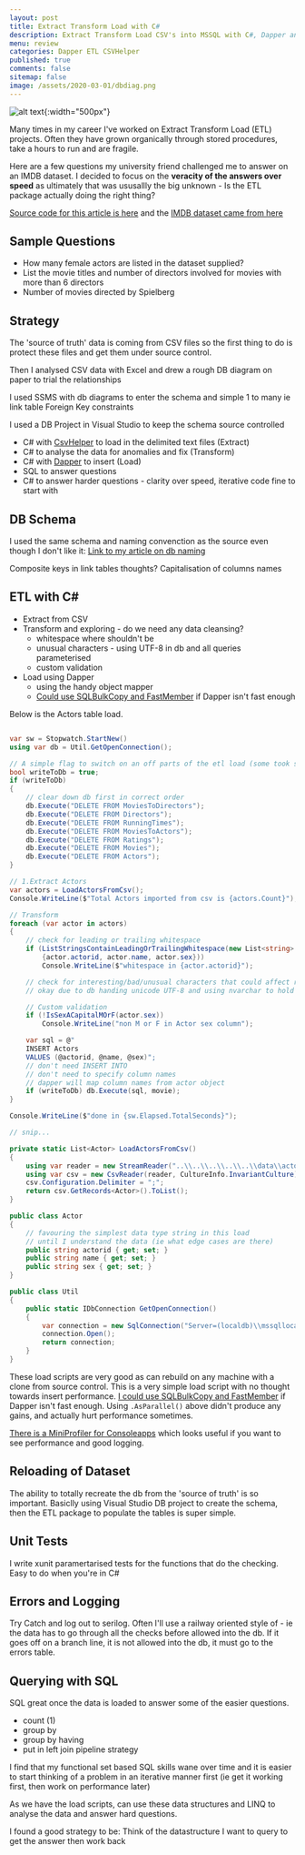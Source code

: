 ```yaml
---
layout: post
title: Extract Transform Load with C# 
description: Extract Transform Load CSV's into MSSQL with C#, Dapper and CSVHelper.
menu: review
categories: Dapper ETL CSVHelper
published: true 
comments: false
sitemap: false
image: /assets/2020-03-01/dbdiag.png
---
```


![alt text](/assets/2020-03-01/dbdiag.png "DB Diagram"){:width="500px"}

Many times in my career I've worked on Extract Transform Load (ETL) projects. Often they have grown organically through stored procedures, take a hours to run and are fragile.

Here are a few questions my university friend challenged me to answer on an IMDB dataset. I decided to focus on the **veracity of the answers over speed** as ultimately that was ususallly the big unknown - Is the ETL package actually doing the right thing?

[Source code for this article is here]() and the [IMDB dataset came from here](https://relational.fit.cvut.cz/dataset/IMDb)

## Sample Questions

- How many female actors are listed in the dataset supplied?
- List the movie titles and number of directors involved for movies with more
than 6 directors
- Number of movies directed by Spielberg

## Strategy

The 'source of truth' data is coming from CSV files so the first thing to do is protect these files and get them under source control.

Then I analysed CSV data with Excel and drew a rough DB diagram on paper to trial the relationships

I used SSMS with db diagrams to enter the schema and simple 1 to many ie link table Foreign Key constraints

I used a DB Project in Visual Studio to keep the schema source controlled

- C# with [CsvHelper](https://joshclose.github.io/CsvHelper/) to load in the delimited text files (Extract)
- C# to analyse the data for anomalies and fix (Transform)
- C# with [Dapper](https://github.com/StackExchange/Dapper) to insert (Load)
- SQL to answer questions
- C# to answer harder questions - clarity over speed, iterative code fine to start with

## DB Schema

I used the same schema and naming convenction as the source even though I don't like it: [Link to my article on db naming](/2016/10/19/ASP.NET-MVC-Sort-Filter,-Page-using-SQL)

Composite keys in link tables thoughts?
Capitalisation of columns names

## ETL with C#

- Extract from CSV
- Transform and exploring - do we need any data cleansing?
    - whitespace where shouldn't be
    - unusual characters - using UTF-8 in db and all queries parameterised
    - custom validation
- Load using Dapper
    - using the handy object mapper
    - [Could use SQLBulkCopy and FastMember](https://github.com/djhmateer/TwitterFullImporter/blob/master/SQLBulkCopyDemo/Program.cs) if Dapper isn't fast enough

Below is the Actors table load.

```cs

var sw = Stopwatch.StartNew()
using var db = Util.GetOpenConnection();

// A simple flag to switch on an off parts of the etl load (some took some time)
bool writeToDb = true;
if (writeToDb)
{
    // clear down db first in correct order
    db.Execute("DELETE FROM MoviesToDirectors");
    db.Execute("DELETE FROM Directors");
    db.Execute("DELETE FROM RunningTimes");
    db.Execute("DELETE FROM MoviesToActors");
    db.Execute("DELETE FROM Ratings");
    db.Execute("DELETE FROM Movies");
    db.Execute("DELETE FROM Actors");
}

// 1.Extract Actors
var actors = LoadActorsFromCsv();
Console.WriteLine($"Total Actors imported from csv is {actors.Count}"); // 98,690

// Transform
foreach (var actor in actors)
{
    // check for leading or trailing whitespace
    if (ListStringsContainLeadingOrTrailingWhitespace(new List<string>
        {actor.actorid, actor.name, actor.sex}))
        Console.WriteLine($"whitespace in {actor.actorid}");

    // check for interesting/bad/unusual characters that could affect results eg LF?.. all queries are paramerterised so no probs with ' chars
    // okay due to db handing unicode UTF-8 and using nvarchar to hold strings

    // Custom validation
    if (!IsSexACapitalMOrF(actor.sex))
        Console.WriteLine("non M or F in Actor sex column");

    var sql = @"
    INSERT Actors
    VALUES (@actorid, @name, @sex)";
    // don't need INSERT INTO
    // don't need to specify column names
    // dapper will map column names from actor object
    if (writeToDb) db.Execute(sql, movie);
}

Console.WriteLine($"done in {sw.Elapsed.TotalSeconds}");

// snip...

private static List<Actor> LoadActorsFromCsv()
{
    using var reader = new StreamReader("..\\..\\..\\..\\..\\data\\actors.csv");
    using var csv = new CsvReader(reader, CultureInfo.InvariantCulture);
    csv.Configuration.Delimiter = ";";
    return csv.GetRecords<Actor>().ToList();
}

public class Actor
{
    // favouring the simplest data type string in this load
    // until I understand the data (ie what edge cases are there)
    public string actorid { get; set; }
    public string name { get; set; }
    public string sex { get; set; }
}

public class Util
{
    public static IDbConnection GetOpenConnection()
    {
        var connection = new SqlConnection("Server=(localdb)\\mssqllocaldb;Database=IMDBChallenge;Trusted_Connection=True;MultipleActiveResultSets=true");
        connection.Open();
        return connection;
    }
}

```

These load scripts are very good as can rebuild on any machine with a clone from source control. This is a very simple load script with no thought towards insert performance. [I could use SQLBulkCopy and FastMember](https://github.com/djhmateer/TwitterFullImporter/blob/master/SQLBulkCopyDemo/Program.cs) if Dapper isn't fast enough. Using `.AsParallel()` above didn't produce any gains, and actually hurt performance sometimes.

[There is a MiniProfiler for Consoleapps](https://miniprofiler.com/dotnet/ConsoleDotNetCore) which looks useful if you want to see performance and good logging.

## Reloading of Dataset

The ability to totally recreate the db from the 'source of truth' is so important. Basiclly using Visual Studio DB project to create the schema, then the ETL package to populate the tables is super simple.

## Unit Tests

I write xunit paramertarised tests for the functions that do the checking. Easy to do when you're in C#

## Errors and Logging

Try Catch and log out to serilog. Often I'll use a railway oriented style of - ie the data has to go through all the checks before allowed into the db. If it goes off on a branch line, it is not allowed into the db, it must go to the errors table.

## Querying with SQL

SQL great once the data is loaded to answer some of the easier questions.

- count (1)
- group by
- group by having
- put in left join pipeline strategy

I find that my functional set based SQL skills wane over time and it is easier to start thinking of a problem in an iterative manner first (ie get it working first, then work on performance later)

As we have the load scripts, can use these data structures and LINQ to analyse the data and answer hard questions.

I found a good strategy to be: Think of the datastructure I want to query to get the answer then work back
